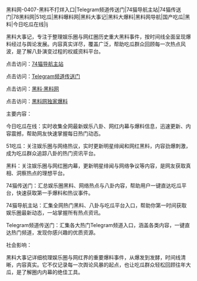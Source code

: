#
黑料网-0407-黑料不打烊入口|Telegram频道传送门|74猫导航主站|74猫传送门|78黑料网|51吃瓜|黑料曝料网|黑料大事记|黑料大爆料|黑料网导航|国产吃瓜|黑料|今日吃瓜在线|lj

黑料大事记，专注于整理娱乐圈与网红圈历史重大黑料事件，按时间线全面呈现爆料经过与舆论发展。内容真实详尽，覆盖广泛，帮助吃瓜群众回顾每一次热点风波，是了解八卦演变过程的权威资料平台。


点击访问：<a href="https://74mao.com/">74猫导航主站</a>

点击访问：<a href="https://74mao.com/">Telegram频道传送门</a>

点击访问：<a href="https://haef.pages.dev/">黑料·黑料网</a>

点击访问：<a href="https://gdas.pages.dev/">黑料网独家爆料</a>


主要内容：

今日吃瓜在线：实时收集全网最新娱乐八卦、网红内幕与爆料信息，迅速更新、内容震撼，帮助网友快速掌握每日热门动态。

51吃瓜：关注娱乐圈与网络热议，实时更新明星绯闻和网红黑料，内容劲爆刺激，成为吃瓜群众追踪八卦的热门资讯平台。

黑料：关注娱乐圈与网红圈内幕，更新明星绯闻与网络争议等内容，是网友获取真相、洞察热点的理想平台。

74猫传送门：汇总娱乐圈黑料、网络热点与八卦内容，帮助用户一键直达吃瓜平台，快速获取第一手爆料和热议事件。

74猫导航主站：汇集全网热门黑料、八卦与吃瓜平台入口，帮助你第一时间获取娱乐圈最新动态，一站掌握所有热点资讯。

Telegram频道传送门：汇集各大热门Telegram频道入口，涵盖各类内容，一键直达热门频道，发现你感兴趣的优质资源。

社会影响：

黑料大事记详细梳理娱乐圈与网红界的重要爆料事件，从爆发到发酵，时间线清晰，内容真实。它不仅记录每一次舆论风暴的起点，也让吃瓜群众轻松回顾往年大瓜，是了解圈内内幕的绝佳工具。

<span style="display:none;">[Canonical link](https://github.com/237858/811715 ）</span>
